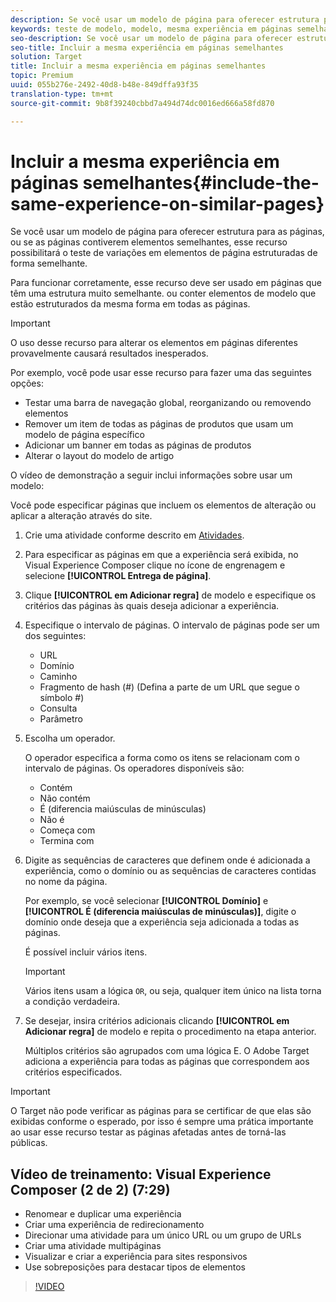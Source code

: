 ```yaml
---
description: Se você usar um modelo de página para oferecer estrutura para as páginas, ou se as páginas contiverem elementos semelhantes, esse recurso possibilitará o teste de variações em elementos de página estruturadas de forma semelhante.
keywords: teste de modelo, modelo, mesma experiência em páginas semelhantes, teste de modelo
seo-description: Se você usar um modelo de página para oferecer estrutura para as páginas, ou se as páginas contiverem elementos semelhantes, esse recurso possibilitará o teste de variações em elementos de página estruturadas de forma semelhante.
seo-title: Incluir a mesma experiência em páginas semelhantes
solution: Target
title: Incluir a mesma experiência em páginas semelhantes
topic: Premium
uuid: 055b276e-2492-40d8-b48e-849dffa93f35
translation-type: tm+mt
source-git-commit: 9b8f39240cbbd7a494d74dc0016ed666a58fd870

---
```



# Incluir a mesma experiência em páginas semelhantes{#include-the-same-experience-on-similar-pages}

Se você usar um modelo de página para oferecer estrutura para as páginas, ou se as páginas contiverem elementos semelhantes, esse recurso possibilitará o teste de variações em elementos de página estruturadas de forma semelhante.

Para funcionar corretamente, esse recurso deve ser usado em páginas que têm uma estrutura muito semelhante. ou conter elementos de modelo que estão estruturados da mesma forma em todas as páginas.

>[!IMPORTANT]
>
>O uso desse recurso para alterar os elementos em páginas diferentes provavelmente causará resultados inesperados.

Por exemplo, você pode usar esse recurso para fazer uma das seguintes opções:

* Testar uma barra de navegação global, reorganizando ou removendo elementos
* Remover um item de todas as páginas de produtos que usam um modelo de página específico
* Adicionar um banner em todas as páginas de produtos
* Alterar o layout do modelo de artigo

O vídeo de demonstração a seguir inclui informações sobre usar um modelo:

Você pode especificar páginas que incluem os elementos de alteração ou aplicar a alteração através do site.

1. Crie uma atividade conforme descrito em [Atividades](../../c-activities/activities.md#concept_D317A95A1AB54674BA7AB65C7985BA03).
1. Para especificar as páginas em que a experiência será exibida, no Visual Experience Composer clique no ícone de engrenagem e selecione **[!UICONTROL Entrega de página]**.
1. Clique **[!UICONTROL em Adicionar regra]** de modelo e especifique os critérios das páginas às quais deseja adicionar a experiência.

1. Especifique o intervalo de páginas. O intervalo de páginas pode ser um dos seguintes:

   * URL
   * Domínio
   * Caminho
   * Fragmento de hash (#) (Defina a parte de um URL que segue o símbolo #)
   * Consulta
   * Parâmetro

1. Escolha um operador.

   O operador especifica a forma como os itens se relacionam com o intervalo de páginas. Os operadores disponíveis são:

   * Contém
   * Não contém
   * É (diferencia maiúsculas de minúsculas)
   * Não é
   * Começa com
   * Termina com

1. Digite as sequências de caracteres que definem onde é adicionada a experiência, como o domínio ou as sequências de caracteres contidas no nome da página.

   Por exemplo, se você selecionar **[!UICONTROL Domínio]** e **[!UICONTROL É (diferencia maiúsculas de minúsculas)]**, digite o domínio onde deseja que a experiência seja adicionada a todas as páginas.

   É possível incluir vários itens.

   >[!IMPORTANT]
   >
   >Vários itens usam a lógica `OR`, ou seja, qualquer item único na lista torna a condição verdadeira.

1. Se desejar, insira critérios adicionais clicando **[!UICONTROL em Adicionar regra]** de modelo e repita o procedimento na etapa anterior.

   Múltiplos critérios são agrupados com uma lógica E. O Adobe Target adiciona a experiência para todas as páginas que correspondem aos critérios especificados.

>[!IMPORTANT]
>
> O Target não pode verificar as páginas para se certificar de que elas são exibidas conforme o esperado, por isso é sempre uma prática importante ao usar esse recurso testar as páginas afetadas antes de torná-las públicas.

## Vídeo de treinamento: Visual Experience Composer (2 de 2) (7:29)

* Renomear e duplicar uma experiência
* Criar uma experiência de redirecionamento
* Direcionar uma atividade para um único URL ou um grupo de URLs
* Criar uma atividade multipáginas
* Visualizar e criar a experiência para sites responsivos
* Use sobreposições para destacar tipos de elementos

>[!VIDEO](https://video.tv.adobe.com/v/17401)